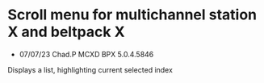 
# Scroll menu for multichannel station X and beltpack X

- 07/07/23 Chad.P MCXD BPX 5.0.4.5846


Displays a list, highlighting current selected index
